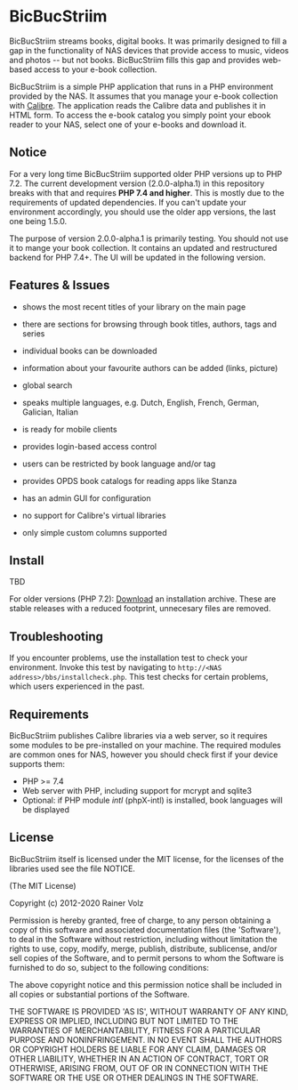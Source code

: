 # BicBucStriim

BicBucStriim streams books, digital books. It was primarily designed to fill a gap in the functionality of NAS devices that provide access to music, videos and photos -- but not books. BicBucStriim fills this gap and provides web-based access to your e-book collection.

BicBucStriim is a simple PHP application that runs in a PHP environment provided by the NAS. It assumes that you manage your e-book collection with [Calibre](http://calibre-ebook.com/). The application reads the Calibre data and publishes it in HTML form. To access the e-book catalog you simply point your ebook reader to your NAS, select one of your e-books and download it. 

## Notice

For a very long time BicBucStriim supported older PHP versions up to PHP 7.2. The current development version (2.0.0-alpha.1) in this repository breaks with that and requires **PHP 7.4 and higher**. This is mostly due to the requirements of updated dependencies. If you can't update your environment accordingly, you should use the older app versions, the last one being 1.5.0.

The purpose of version 2.0.0-alpha.1 is primarily testing. You should not use it to mange your book collection. It contains an updated and restructured backend for PHP 7.4+. The UI will be updated in the following version.



## Features & Issues

* shows the most recent titles of your library on the main page
* there are sections for browsing through book titles, authors, tags and series
* individual books can be downloaded
* information about your favourite authors can be added (links, picture)
* global search 
* speaks multiple languages, e.g. Dutch, English, French, German, Galician, Italian
* is ready for mobile clients
* provides login-based access control 
* users can be restricted by book language and/or tag
* provides OPDS book catalogs for reading apps like Stanza
* has an admin GUI for configuration

* no support for Calibre's virtual libraries
* only simple custom columns supported


Install
-------

TBD

For older versions (PHP 7.2): [Download](http://projekte.textmulch.de/bicbucstriim/downloads/) an installation archive. These are stable releases with a reduced footprint, unnecesary files are removed.

Troubleshooting
---------------

If you encounter problems, use the installation test to check your environment. Invoke this test by navigating to `http://<NAS address>/bbs/installcheck.php`. This test checks for certain problems, which users experienced in the past.


Requirements
------------

BicBucStriim publishes Calibre libraries via a web server, so it requires some modules to be pre-installed 
on your machine. The required modules are common ones for NAS, however you should check first if your device supports 
them:

* PHP >= 7.4
* Web server with PHP, including support for mcrypt and sqlite3
* Optional: if PHP module *intl* (phpX-intl) is installed, book languages will be displayed

License
-------

BicBucStriim itself is licensed under the MIT license, for the licenses of the libraries used see the file NOTICE.

(The MIT License)

Copyright (c) 2012-2020 Rainer Volz

Permission is hereby granted, free of charge, to any person obtaining a copy of this software and associated documentation files (the 'Software'), to deal in the Software without restriction, including without limitation the rights to use, copy, modify, merge, publish, distribute, sublicense, and/or sell copies of the Software, and to permit persons to whom the Software is furnished to do so, subject to the following conditions:

The above copyright notice and this permission notice shall be included in all copies or substantial portions of the Software.

THE SOFTWARE IS PROVIDED 'AS IS', WITHOUT WARRANTY OF ANY KIND, EXPRESS OR IMPLIED, INCLUDING BUT NOT LIMITED TO THE WARRANTIES OF MERCHANTABILITY, FITNESS FOR A PARTICULAR PURPOSE AND NONINFRINGEMENT. IN NO EVENT SHALL THE AUTHORS OR COPYRIGHT HOLDERS BE LIABLE FOR ANY CLAIM, DAMAGES OR OTHER LIABILITY, WHETHER IN AN ACTION OF CONTRACT, TORT OR OTHERWISE, ARISING FROM, OUT OF OR IN CONNECTION WITH THE SOFTWARE OR THE USE OR OTHER DEALINGS IN THE SOFTWARE.


